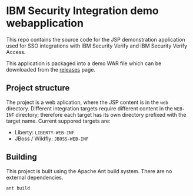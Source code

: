 # IBM Security Integration demo webapplication
This repo contains the source code for the JSP demonstration application used for SSO integrations with IBM Security 
Verify and IBM Security Verify Access.


This application is packaged into a demo WAR file which can be downloaded from the 
[releases](https://github.com/IBM-Security/ibm-security-integrations/releases) page.


## Project structure
The project is a web aplication, where the JSP content is in the `web` directory. Different integration targets require 
different content in the `WEB-INF` directory; therefore each target has its own directory prefixed with the target name. 
Current suppored targets are:
* Liberty: `LIBERTY-WEB-INF`
* JBoss / Wildfly: `JBOSS-WEB-INF`


## Building
This project is built using the Apache Ant build system. There are no external dependencies.

`ant build`
